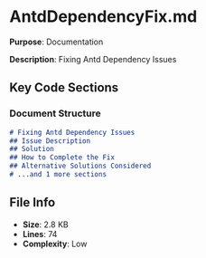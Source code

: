 # AntdDependencyFix.md

**Purpose**: Documentation

**Description**: Fixing Antd Dependency Issues

## Key Code Sections

### Document Structure

```markdown
# Fixing Antd Dependency Issues
## Issue Description
## Solution
## How to Complete the Fix
## Alternative Solutions Considered
# ...and 1 more sections
```

## File Info

- **Size**: 2.8 KB
- **Lines**: 74
- **Complexity**: Low
